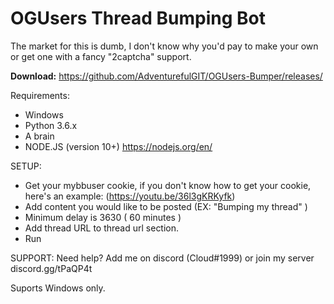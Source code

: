 # OGUsers Thread Bumping Bot

The market for this is dumb, I don't know why you'd pay to make your own or get one with a fancy "2captcha" support.

__Download:__ https://github.com/AdventurefulGIT/OGUsers-Bumper/releases/

Requirements:
- Windows
- Python 3.6.x
- A brain
- NODE.JS (version 10+) https://nodejs.org/en/

SETUP:
- Get your mybbuser cookie, if you don't know how to get your cookie, here's an example: (https://youtu.be/36l3gKRKyfk)
- Add content you would like to be posted (EX: "Bumping my thread" )
- Minimum delay is 3630 ( 60 minutes )
- Add thread URL to thread url section.
- Run

SUPPORT:
Need help? Add me on discord (Cloud#1999) or join my server discord.gg/tPaQP4t

Suports Windows only.
